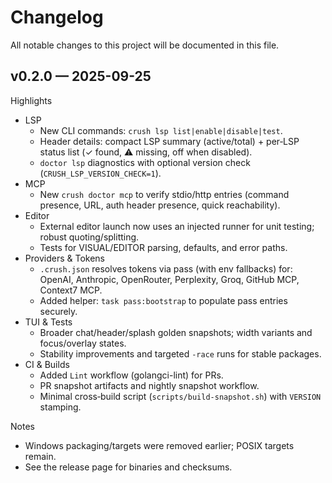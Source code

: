 # Changelog

All notable changes to this project will be documented in this file.

## v0.2.0 — 2025-09-25

Highlights
- LSP
  - New CLI commands: `crush lsp list|enable|disable|test`.
  - Header details: compact LSP summary (active/total) + per‑LSP status list (✓ found, ⚠ missing, off when disabled).
  - `doctor lsp` diagnostics with optional version check (`CRUSH_LSP_VERSION_CHECK=1`).
- MCP
  - New `crush doctor mcp` to verify stdio/http entries (command presence, URL, auth header presence, quick reachability).
- Editor
  - External editor launch now uses an injected runner for unit testing; robust quoting/splitting.
  - Tests for VISUAL/EDITOR parsing, defaults, and error paths.
- Providers & Tokens
  - `.crush.json` resolves tokens via pass (with env fallbacks) for: OpenAI, Anthropic, OpenRouter, Perplexity, Groq, GitHub MCP, Context7 MCP.
  - Added helper: `task pass:bootstrap` to populate pass entries securely.
- TUI & Tests
  - Broader chat/header/splash golden snapshots; width variants and focus/overlay states.
  - Stability improvements and targeted `-race` runs for stable packages.
- CI & Builds
  - Added `Lint` workflow (golangci-lint) for PRs.
  - PR snapshot artifacts and nightly snapshot workflow.
  - Minimal cross‑build script (`scripts/build-snapshot.sh`) with `VERSION` stamping.

Notes
- Windows packaging/targets were removed earlier; POSIX targets remain.
- See the release page for binaries and checksums.

